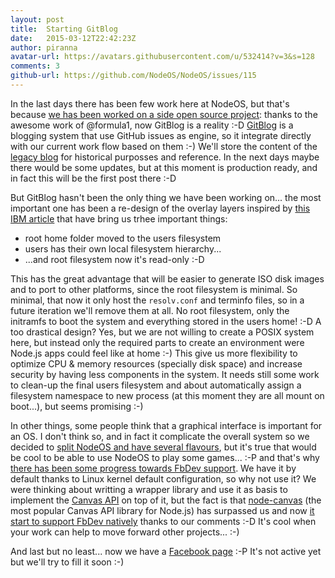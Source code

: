 ```yaml
---
layout: post
title:  Starting GitBlog
date:   2015-03-12T22:42:23Z
author: piranna
avatar-url: https://avatars.githubusercontent.com/u/532414?v=3&s=128
comments: 3
github-url: https://github.com/NodeOS/NodeOS/issues/115
---
```

In the last days there has been few work here at NodeOS, but that's because [we has been worked on a side open source project](https://github.com/NodeOS/NodeOS/issues/105): thanks to the awesome work of @formula1, now GitBlog is a reality :-D [GitBlog](https://github.com/NodeOS/GitBlog) is a blogging system that use GitHub issues as engine, so it integrate directly with our current work flow based on them :-) We'll store the content of the [legacy blog](http://node-os.com/blog/) for historical purposses and reference. In the next days maybe there would be some updates, but at this moment is production ready, and in fact this will be the first post there :-D

But GitBlog hasn't been the only thing we have been working on... the most important one has been a re-design of the overlay layers inspired by [this IBM article](http://www.ibm.com/developerworks/linux/library/l-mount-namespaces/index.html) that have bring us trhee important things:
- root home folder moved to the users filesystem
- users has their own local filesystem hierarchy...
- ...and root filesystem now it's read-only :-D

This has the great advantage that will be easier to generate ISO disk images and to port to other platforms, since the root filesystem is minimal. So minimal, that now it only host the `resolv.conf` and terminfo files, so in a future iteration we'll remove them at all. No root filesystem, only the initramfs to boot the system and everything stored in the users home! :-D A too drastical design? Yes, but we are not willing to create a POSIX system here, but instead only the required parts to create an environment were Node.js apps could feel like at home :-) This give us more flexibility to optimize CPU & memory resources (specially disk space) and increase security by having less components in the system. It needs still some work to clean-up the final users filesystem and about automatically assign a filesystem namespace to new process (at this moment they are all mount on boot...), but seems promising :-)

In other things, some people think that a graphical interface is important for an OS. I don't think so, and in fact it complicate the overall system so we decided to [split NodeOS and have several flavours](https://github.com/NodeOS/NodeOS/issues/106), but it's true that would be cool to be able to use NodeOS to play some games... :-P and that's why [there has been some progress towards FbDev support](https://github.com/NodeOS/NodeOS/issues/39#issuecomment-76904769). We have it by default thanks to Linux kernel default configuration, so why not use it? We were thinking about writting a wrapper library and use it as basis to implement the [Canvas API](https://developer.mozilla.org/en-US/docs/Web/API/Canvas_API) on top of it, but the fact is that [node-canvas](https://github.com/Automattic/node-canvas) (the most popular Canvas API library for Node.js) has surpassed us and now [it start to support FbDev natively](https://github.com/Automattic/node-canvas/issues/533) thanks to our comments :-D It's cool when your work can help to move forward other projects... :-)

And last but no least... now we have a [Facebook page](https://www.facebook.com/NodeOperatingSystem) :-P It's not active yet but we'll try to fill it soon :-)

